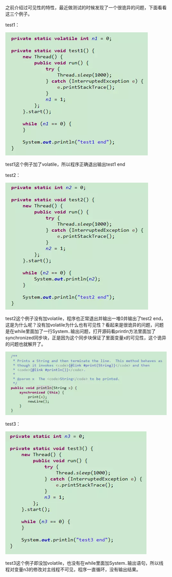 之前介绍过可见性的特性，最近做测试的时候发现了一个很诡异的问题，下面看看这三个例子。



test1：



![img](./res/vol1.webp)



test1这个例子加了volatile，所以程序正确退出输出test1 end



test2：



![img](./res/vol2.webp)



test2这个例子没有加volatile，程序也正常退出并输出一堆0并输出了test2 end，这是为什么呢？没有加volatile为什么也有可见性？看起来是很诡异的问题，问题是在while里面加了一行System..输出问题，打开源码看println方法里面加了synchronized同步块，正是因为这个同步块保证了里面变量x的可见性，这个诡异的问题也就解开了。



![img](./res/vol3.webp)



test3：



![img](./res/vol4.webp)



test3这个例子即没加volatile，也没有在while里面加System..输出语句，所以线程对变量n3的修改对主线程不可见，程序一直循环，没有输出结果。